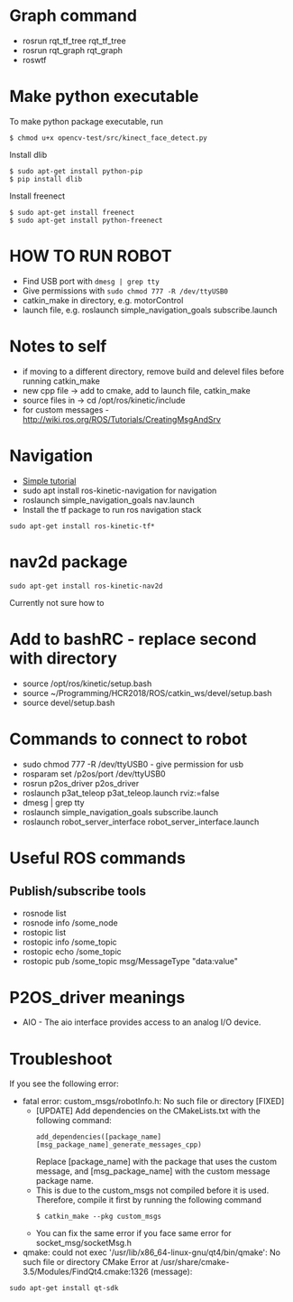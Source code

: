 # Graph command
* rosrun rqt_tf_tree rqt_tf_tree
* rosrun rqt_graph rqt_graph
* roswtf

# Make python executable
To make python package executable, run 
```
$ chmod u+x opencv-test/src/kinect_face_detect.py
```

Install dlib
```
$ sudo apt-get install python-pip
$ pip install dlib
```

Install freenect
```
$ sudo apt-get install freenect
$ sudo apt-get install python-freenect
```

# HOW TO RUN ROBOT 
* Find USB port with ```dmesg | grep tty```
* Give permissions with ```sudo chmod 777 -R /dev/ttyUSB0```
* catkin_make in directory, e.g. motorControl
* launch file, e.g. roslaunch simple_navigation_goals subscribe.launch
# Notes to self
* if moving to a different directory, remove build and delevel files before running catkin_make
* new cpp file -> add to cmake, add to launch file, catkin_make
* source files in -> cd /opt/ros/kinetic/include
* for custom messages - http://wiki.ros.org/ROS/Tutorials/CreatingMsgAndSrv

# Navigation
* [Simple tutorial](http://wiki.ros.org/navigation/Tutorials/SendingSimpleGoals)
* sudo apt install ros-kinetic-navigation for navigation
* roslaunch simple_navigation_goals nav.launch
* Install the tf package to run ros navigation stack 
```
sudo apt-get install ros-kinetic-tf*
```

# nav2d package
```
sudo apt-get install ros-kinetic-nav2d
```

Currently not sure how to 
# Add to bashRC - replace second with directory
* source /opt/ros/kinetic/setup.bash
* source ~/Programming/HCR2018/ROS/catkin_ws/devel/setup.bash
* source devel/setup.bash

 # Commands to connect to robot
* sudo chmod 777 -R /dev/ttyUSB0   - give permission for usb
* rosparam set /p2os/port /dev/ttyUSB0 
* rosrun p2os_driver p2os_driver
* roslaunch p3at_teleop p3at_teleop.launch rviz:=false
* dmesg | grep tty
* roslaunch simple_navigation_goals subscribe.launch
* roslaunch robot_server_interface robot_server_interface.launch
 # Useful ROS commands
 ## Publish/subscribe tools
 * rosnode list
 * rosnode info /some_node
 * rostopic list
 * rostopic info /some_topic
 * rostopic echo /some_topic
 * rostopic pub /some_topic msg/MessageType "data:value" 

# P2OS_driver meanings
* AIO - The aio interface provides access to an analog I/O device.

# Troubleshoot
If you see the following error:
* fatal error: custom_msgs/robotInfo.h: No such file or directory \[FIXED\]
  * \[UPDATE\] Add dependencies on the CMakeLists.txt with the following command:
    ```
    add_dependencies([package_name] [msg_package_name]_generate_messages_cpp)
    ```
    Replace \[package_name\] with the package that uses the custom message, and \[msg_package_name\] with the custom message package name.
  * This is due to the custom_msgs not compiled before it is used. Therefore, compile it first by running the following command
    ```
    $ catkin_make --pkg custom_msgs
    ```
  * You can fix the same error if you face same error for socket_msg/socketMsg.h
* qmake: could not exec '/usr/lib/x86_64-linux-gnu/qt4/bin/qmake': No such file or directory
CMake Error at /usr/share/cmake-3.5/Modules/FindQt4.cmake:1326 (message):
```
sudo apt-get install qt-sdk
```